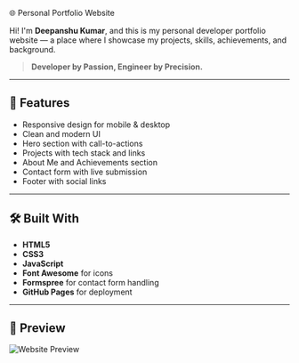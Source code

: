  🌐 Personal Portfolio Website

Hi! I'm **Deepanshu Kumar**, and this is my personal developer portfolio website — a place where I showcase my projects, skills, achievements, and background.

> **Developer by Passion, Engineer by Precision.**

---

## 🚀 Features

- Responsive design for mobile & desktop
- Clean and modern UI
- Hero section with call-to-actions
- Projects with tech stack and links
- About Me and Achievements section
- Contact form with live submission
- Footer with social links

---

## 🛠️ Built With

- **HTML5**
- **CSS3**
- **JavaScript**
- **Font Awesome** for icons
- **Formspree** for contact form handling
- **GitHub Pages** for deployment

---

## 📸 Preview

![Website Preview](images/portfolio.png)



